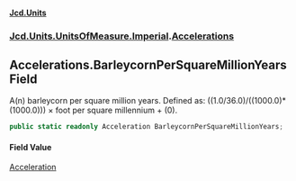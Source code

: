 #### [Jcd.Units](index.md 'index')
### [Jcd.Units.UnitsOfMeasure.Imperial](Jcd.Units.UnitsOfMeasure.Imperial.md 'Jcd.Units.UnitsOfMeasure.Imperial').[Accelerations](Accelerations.md 'Jcd.Units.UnitsOfMeasure.Imperial.Accelerations')

## Accelerations.BarleycornPerSquareMillionYears Field

A(n) barleycorn per square million years. Defined as: ((1.0/36.0)/((1000.0)*(1000.0))) × foot per square millennium + (0).

```csharp
public static readonly Acceleration BarleycornPerSquareMillionYears;
```

#### Field Value
[Acceleration](Acceleration.md 'Jcd.Units.UnitTypes.Acceleration')